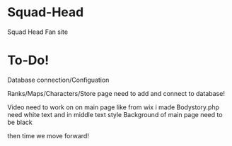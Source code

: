 # Squad-Head
Squad Head Fan site

# To-Do!
Database connection/Configuation

Ranks/Maps/Characters/Store page need to add and connect to database!

Video need to work on on main page like from wix i made
Bodystory.php need white text and in middle text style
Background of main page need to be black

then time we move forward!
